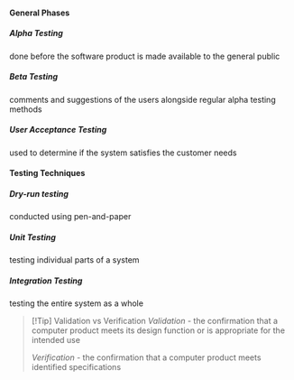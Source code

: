 #### General Phases
##### Alpha Testing
done before the software product is made available to the general public 


##### Beta Testing
comments and suggestions of the users alongside regular alpha testing methods

##### User Acceptance Testing
used to determine if the system satisfies the customer needs

#### Testing Techniques
##### Dry-run testing
conducted using pen-and-paper


##### Unit Testing
testing individual parts of a system


##### Integration Testing
testing the entire system as a whole

> [!Tip] Validation vs Verification 
> *Validation* - the confirmation that a computer product meets its design function or is appropriate for the intended use
> 
> *Verification* - the confirmation that a computer product meets identified specifications

